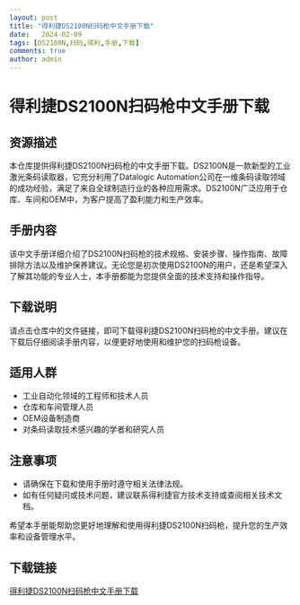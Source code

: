 ```yaml
---
layout: post
title: "得利捷DS2100N扫码枪中文手册下载"
date:   2024-02-09
tags: [DS2100N,扫码,得利,手册,下载]
comments: true
author: admin
---
```

# 得利捷DS2100N扫码枪中文手册下载

## 资源描述

本仓库提供得利捷DS2100N扫码枪的中文手册下载。DS2100N是一款新型的工业激光条码读取器，它充分利用了Datalogic Automation公司在一维条码读取领域的成功经验，满足了来自全球制造行业的各种应用需求。DS2100N广泛应用于仓库、车间和OEM中，为客户提高了盈利能力和生产效率。

## 手册内容

该中文手册详细介绍了DS2100N扫码枪的技术规格、安装步骤、操作指南、故障排除方法以及维护保养建议。无论您是初次使用DS2100N的用户，还是希望深入了解其功能的专业人士，本手册都能为您提供全面的技术支持和操作指导。

## 下载说明

请点击仓库中的文件链接，即可下载得利捷DS2100N扫码枪的中文手册。建议在下载后仔细阅读手册内容，以便更好地使用和维护您的扫码枪设备。

## 适用人群

- 工业自动化领域的工程师和技术人员
- 仓库和车间管理人员
- OEM设备制造商
- 对条码读取技术感兴趣的学者和研究人员

## 注意事项

- 请确保在下载和使用手册时遵守相关法律法规。
- 如有任何疑问或技术问题，建议联系得利捷官方技术支持或查阅相关技术文档。

希望本手册能帮助您更好地理解和使用得利捷DS2100N扫码枪，提升您的生产效率和设备管理水平。

## 下载链接

[得利捷DS2100N扫码枪中文手册下载](https://pan.quark.cn/s/ae33bc16088b)